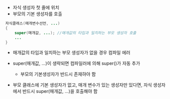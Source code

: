 - 자식 생성자 첫 줄에 위치
- 부모의 기본 생성자를 호출
```java
자식클래스(매개변수선언, ...)
{
	super(매개값, ...); //매개값의 타입과 일치하는 부모 생성자 호출
	...
}
```
- 매개값의 타입과 일치하는 부모 생성자가 없을 경우 컴파일 에러
- super(매개값, ...)이 생략되면 컴파일러에 의해 super()가 자동 추가
	- 부모의 기본생성자가 반드시 존재햐야 함

- 부모 클래스에 기본 생성자가 없고, 매개 변수가 있는 생성자만 있다면, 자식 생성자에서 반드시 super(매개값, ...)을 호출해야 함